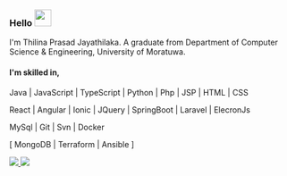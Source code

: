 ### Hello <img src="https://raw.githubusercontent.com/MartinHeinz/MartinHeinz/master/wave.gif" width="30px">
I'm Thilina Prasad Jayathilaka. A graduate from Department of Computer Science & Engineering, University of Moratuwa.

#### I'm skilled in,
Java | JavaScript | TypeScript | Python | Php | JSP | HTML | CSS

React | Angular | Ionic | JQuery | SpringBoot | Laravel | ElecronJs

MySql | Git | Svn | Docker

[ MongoDB | Terraform | Ansible ]

<a href="https://www.linkedin.com/in/thilinaprasad" target="_blank">
  <img src="https://img.shields.io/badge/-Thilina%20Prasad%20Jyathilaka-blue?style=flat-square&logo=Linkedin&logoColor=white">
</a>

<a href="mailto:thilinaprasad.15@cse.mrt.ac.lk" target="_blank">
  <img src="https://img.shields.io/badge/-thilinaprasad.15@cse.mrt.ac.lk-c14438?style=flat-square&logo=Gmail&logoColor=white">
</a>

